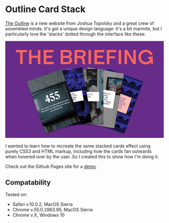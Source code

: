 # Outline Card Stack

[The Outline](//www.theoutline.com) is a new website from Joshua Topolsky and a great crew of assembled minds. It's got a unique design language: it's a bit marmite, but I particularly love the 'stacks' dotted through the interface like these:

![A screenshot of the stacks on the Outline](https://github.com/johnpeart/outline-card-stack/blob/master/assets/stack-screen.png)

I wanted to learn how to recreate the same stacked cards effect using purely CSS3 and HTML markup, including how the cards fan outwards when hovered over by the user. So I created this to show how I'm doing it.

Check out the Github Pages site for a [demo](http://johnpeart.org/outline-card-stack/).

## Compatability

Tested on:

- Safari v.10.0.2, MacOS Sierra
- Chrome v.55.0.2883.95, MacOS Sierra
- Chrome v.X, Windows 10